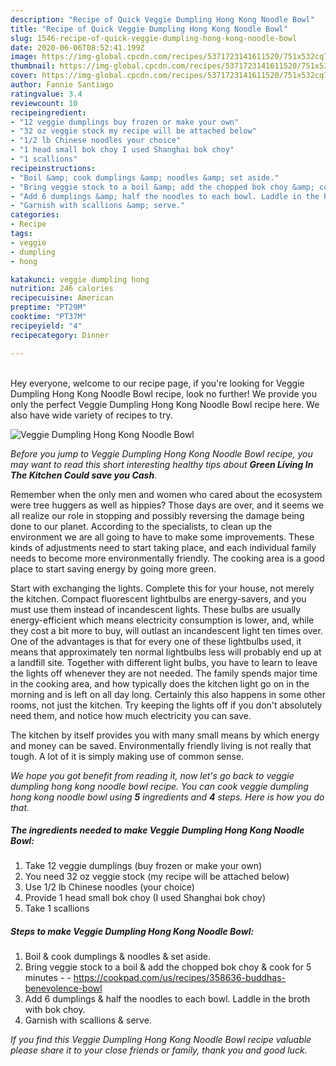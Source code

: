 ```yaml
---
description: "Recipe of Quick Veggie Dumpling Hong Kong Noodle Bowl"
title: "Recipe of Quick Veggie Dumpling Hong Kong Noodle Bowl"
slug: 1546-recipe-of-quick-veggie-dumpling-hong-kong-noodle-bowl
date: 2020-06-06T08:52:41.199Z
image: https://img-global.cpcdn.com/recipes/5371723141611520/751x532cq70/veggie-dumpling-hong-kong-noodle-bowl-recipe-main-photo.jpg
thumbnail: https://img-global.cpcdn.com/recipes/5371723141611520/751x532cq70/veggie-dumpling-hong-kong-noodle-bowl-recipe-main-photo.jpg
cover: https://img-global.cpcdn.com/recipes/5371723141611520/751x532cq70/veggie-dumpling-hong-kong-noodle-bowl-recipe-main-photo.jpg
author: Fannie Santiago
ratingvalue: 3.4
reviewcount: 10
recipeingredient:
- "12 veggie dumplings buy frozen or make your own"
- "32 oz veggie stock my recipe will be attached below"
- "1/2 lb Chinese noodles your choice"
- "1 head small bok choy I used Shanghai bok choy"
- "1 scallions"
recipeinstructions:
- "Boil &amp; cook dumplings &amp; noodles &amp; set aside."
- "Bring veggie stock to a boil &amp; add the chopped bok choy &amp; cook for 5 minutes  https://cookpad.com/us/recipes/358636-buddhas-benevolence-bowl"
- "Add 6 dumplings &amp; half the noodles to each bowl. Laddle in the broth with bok choy."
- "Garnish with scallions &amp; serve."
categories:
- Recipe
tags:
- veggie
- dumpling
- hong

katakunci: veggie dumpling hong 
nutrition: 246 calories
recipecuisine: American
preptime: "PT29M"
cooktime: "PT37M"
recipeyield: "4"
recipecategory: Dinner

---
```

<br>
Hey everyone, welcome to our recipe page, if you're looking for Veggie Dumpling Hong Kong Noodle Bowl recipe, look no further! We provide you only the perfect Veggie Dumpling Hong Kong Noodle Bowl recipe here. We also have wide variety of recipes to try.
<br>


![Veggie Dumpling Hong Kong Noodle Bowl](https://img-global.cpcdn.com/recipes/5371723141611520/751x532cq70/veggie-dumpling-hong-kong-noodle-bowl-recipe-main-photo.jpg)

<i>Before you jump to Veggie Dumpling Hong Kong Noodle Bowl recipe, you may want to read this short interesting healthy tips about 
<strong>Green Living In The Kitchen Could save you Cash</strong>.</i>
</br>

Remember when the only men and women who cared about the ecosystem were tree huggers as well as hippies? Those days are over, and it seems we all realize our role in stopping and possibly reversing the damage being done to our planet. According to the specialists, to clean up the environment we are all going to have to make some improvements. These kinds of adjustments need to start taking place, and each individual family needs to become more environmentally friendly. The cooking area is a good place to start saving energy by going more green.

Start with exchanging the lights. Complete this for your house, not merely the kitchen. Compact fluorescent lightbulbs are energy-savers, and you must use them instead of incandescent lights. These bulbs are usually energy-efficient which means electricity consumption is lower, and, while they cost a bit more to buy, will outlast an incandescent light ten times over. One of the advantages is that for every one of these lightbulbs used, it means that approximately ten normal lightbulbs less will probably end up at a landfill site. Together with different light bulbs, you have to learn to leave the lights off whenever they are not needed. The family spends major time in the cooking area, and how typically does the kitchen light go on in the morning and is left on all day long. Certainly this also happens in some other rooms, not just the kitchen. Try keeping the lights off if you don't absolutely need them, and notice how much electricity you can save.

The kitchen by itself provides you with many small means by which energy and money can be saved. Environmentally friendly living is not really that tough. A lot of it is simply making use of common sense.


<i>We hope you got benefit from reading it, now let's go back to veggie dumpling hong kong noodle bowl recipe. You can cook veggie dumpling hong kong noodle bowl using <strong>5</strong> ingredients and <strong>4</strong> steps. Here is how you do that.
</i>

##### The ingredients needed to make Veggie Dumpling Hong Kong Noodle Bowl:

1. Take 12 veggie dumplings (buy frozen or make your own)
1. You need 32 oz veggie stock (my recipe will be attached below)
1. Use 1/2 lb Chinese noodles (your choice)
1. Provide 1 head small bok choy (I used Shanghai bok choy)
1. Take 1 scallions


##### Steps to make Veggie Dumpling Hong Kong Noodle Bowl:

1. Boil &amp; cook dumplings &amp; noodles &amp; set aside.
1. Bring veggie stock to a boil &amp; add the chopped bok choy &amp; cook for 5 minutes -  - https://cookpad.com/us/recipes/358636-buddhas-benevolence-bowl
1. Add 6 dumplings &amp; half the noodles to each bowl. Laddle in the broth with bok choy.
1. Garnish with scallions &amp; serve.


<i>If you find this Veggie Dumpling Hong Kong Noodle Bowl recipe valuable please share it to your close friends or family, thank you and good luck.</i>
